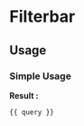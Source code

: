 <script setup>
  import Filterbar from "./Filterbar.vue"
  import { ref } from 'vue-demi'
  import { defineFilter } from './use-filterbar'

  const query = ref({ my_doc: true })

  const schema = defineFilter([
    {
      type: 'toggle',
      key : 'my_doc',
    },
    {
      type   : 'select',
      key    : 'nganu',
      label  : 'Nganu',
      options: [
        'Jakarta',
        'Bandung',
        'Surabaya',
      ]
    },
    {
      type   : 'multiselect',
      key    : 'location',
      label  : 'Location',
      options: [
        'Jakarta',
        'Bandung',
        'Surabaya',
      ]
    }
  ])
</script>

# Filterbar

## Usage

### Simple Usage
<preview>
  <Filterbar v-model="query" :schema="schema" />
</preview>

**Result :**

<pre><code>{{ query }}</code></pre>
